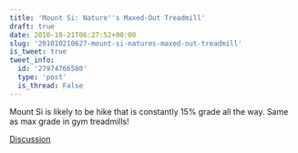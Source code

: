 ```yaml
---
title: 'Mount Si: Nature''s Maxed-Out Treadmill'
draft: true
date: 2010-10-21T06:27:52+00:00
slug: '201010210627-mount-si-natures-maxed-out-treadmill'
is_tweet: true
tweet_info:
  id: '27974766580'
  type: 'post'
  is_thread: False
---
```




Mount Si is likely to be hike that is constantly 15% grade all the way. Same as max grade in gym treadmills!

[Discussion](https://x.com/sytelus/status/27974766580)
